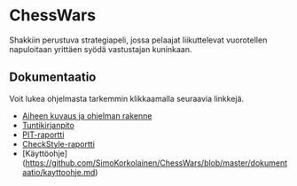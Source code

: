 # ChessWars
Shakkiin perustuva strategiapeli, jossa pelaajat liikuttelevat vuorotellen napuloitaan yrittäen syödä vastustajan kuninkaan.

## Dokumentaatio
Voit lukea ohjelmasta tarkemmin klikkaamalla seuraavia linkkejä.
- [Aiheen kuvaus ja ohjelman rakenne](https://github.com/SimoKorkolainen/ChessWars/blob/master/dokumentaatio/AihemaarittelyJaRakenne.md)
- [Tuntikirjanpito](https://github.com/SimoKorkolainen/ChessWars/blob/master/dokumentaatio/Tuntikirjanpito.md)
- [PIT-raportti](http://htmlpreview.github.io/?https://github.com/SimoKorkolainen/ChessWars/blob/master/dokumentaatio/pit-reports/201605081817/index.html)
- [CheckStyle-raportti](http://htmlpreview.github.io/?https://github.com/SimoKorkolainen/ChessWars/blob/master/dokumentaatio/site/checkstyle.html)
- [Käyttöohje] (https://github.com/SimoKorkolainen/ChessWars/blob/master/dokumentaatio/kayttoohje.md)
